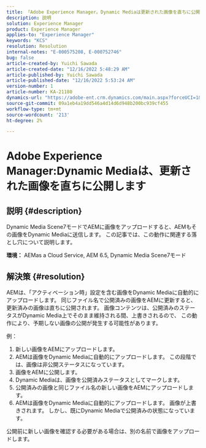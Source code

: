 ```yaml
---
title: 「Adobe Experience Manager。Dynamic Mediaは更新された画像を直ちに公開»
description: 説明
solution: Experience Manager
product: Experience Manager
applies-to: "Experience Manager"
keywords: "KCS"
resolution: Resolution
internal-notes: "E-000575208, E-000752746"
bug: false
article-created-by: Yuichi Sawada
article-created-date: "12/16/2022 5:48:29 AM"
article-published-by: Yuichi Sawada
article-published-date: "12/16/2022 5:53:24 AM"
version-number: 1
article-number: KA-21180
dynamics-url: "https://adobe-ent.crm.dynamics.com/main.aspx?forceUCI=1&pagetype=entityrecord&etn=knowledgearticle&id=baf75a43-057d-ed11-81ac-6045bd006079"
source-git-commit: 09a1eb4a19dd546a4d14d6d948b200bc939cf455
workflow-type: tm+mt
source-wordcount: '213'
ht-degree: 2%

---
```


# Adobe Experience Manager:Dynamic Mediaは、更新された画像を直ちに公開します

## 説明 {#description}


Dynamic Media Scene7モードでAEMに画像をアップロードすると、AEMもその画像をDynamic Mediaに送信します。
この記事では、この動作に関連する落とし穴について説明します。

<b>環境：</b>
AEMas a Cloud Service, AEM 6.5, Dynamic Media Scene7モード


## 解決策 {#resolution}


AEMは、「アクティベーション時」設定を含む画像をDynamic Mediaに自動的にアップロードします。 同じファイル名で公開済みの画像をAEMに更新すると、更新済みの画像は直ちに公開されます。
画像コンテンツは、公開済みのステータスがDynamic Media上でそのまま維持される間、上書きされるので、
この動作により、予期しない画像の公開が発生する可能性があります。

例：
1. 新しい画像をAEMにアップロードします。
2. AEMは画像をDynamic Mediaに自動的にアップロードします。 この段階では、画像は非公開ステータスになっています。
3. 画像をAEMに公開します。
4. Dynamic Mediaは、画像を公開済みステータスとしてマークします。
5. 公開済みの画像と同じファイル名の新しい画像をAEMにアップロードします。
6. AEMは画像をDynamic Mediaに自動的にアップロードします。 画像が上書きされます。 しかし、既にDynamic Mediaで公開済みの状態になっています。

公開前に新しい画像を確認する必要がある場合は、別の名前で画像をアップロードします。
